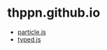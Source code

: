 # thppn.github.io
* [particle.js](https://github.com/VincentGarreau/particles.js/)
* [typed.js](https://github.com/mattboldt/typed.js/)
